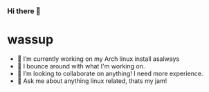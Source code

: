 ### Hi there 👋
# wassup

- 🔭 I’m currently working on my Arch linux install asalways
- 🌱 I bounce around with what I'm working on.
- 👯 I’m looking to collaborate on anything! I need more experience.
- 💬 Ask me about anything linux related, thats my jam!
